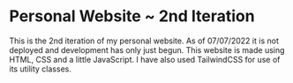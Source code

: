 <h1>Personal Website ~ 2nd Iteration</h1>
This is the 2nd iteration of my personal website. As of 07/07/2022 it is not deployed and development has only just begun. This website is made using HTML, CSS and a little JavaScript. I have also used TailwindCSS for use of its utility classes.
